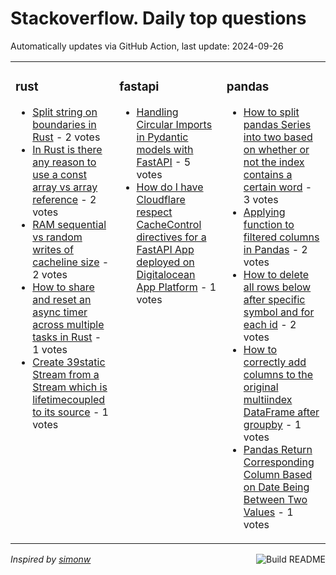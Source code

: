 # Stackoverflow. Daily top questions 

Automatically updates via GitHub Action, last update: <!-- date starts -->2024-09-26<!-- date ends -->


<table><tr><td valign="top" width="33%">

### rust
<!-- rust starts -->
* [Split string on boundaries in Rust](https://stackoverflow.com/questions/79022663/split-string-on-boundaries-in-rust) - 2 votes
* [In Rust is there any reason to use a const array vs array reference](https://stackoverflow.com/questions/79025303/in-rust-is-there-any-reason-to-use-a-const-array-vs-array-reference) - 2 votes
* [RAM sequential vs random writes of cacheline size](https://stackoverflow.com/questions/79026544/ram-sequential-vs-random-writes-of-cacheline-size) - 2 votes
* [How to share and reset an async timer across multiple tasks in Rust](https://stackoverflow.com/questions/79028591/how-to-share-and-reset-an-async-timer-across-multiple-tasks-in-rust) - 1 votes
* [Create 39static Stream from a Stream which is lifetimecoupled to its source](https://stackoverflow.com/questions/79024428/create-static-stream-from-a-stream-which-is-lifetime-coupled-to-its-source) - 1 votes
<!-- rust ends -->
</td><td valign="top" width="34%">


### fastapi
<!-- fastapi starts -->
* [Handling Circular Imports in Pydantic models with FastAPI](https://stackoverflow.com/questions/79023460/handling-circular-imports-in-pydantic-models-with-fastapi) - 5 votes
* [How do I have Cloudflare respect CacheControl directives for a FastAPI App deployed on Digitalocean App Platform](https://stackoverflow.com/questions/79023803/how-do-i-have-cloudflare-respect-cache-control-directives-for-a-fastapi-app-depl) - 1 votes
<!-- fastapi ends -->
</td><td valign="top" width="34%">


### pandas
<!-- pandas starts -->
* [How to split pandas Series into two based on whether or not the index contains a certain word](https://stackoverflow.com/questions/79023227/how-to-split-pandas-series-into-two-based-on-whether-or-not-the-index-contains-a) - 3 votes
* [Applying function to filtered columns in Pandas](https://stackoverflow.com/questions/79024937/applying-function-to-filtered-columns-in-pandas) - 2 votes
* [How to delete all rows below after specific symbol and for each id](https://stackoverflow.com/questions/79026598/how-to-delete-all-rows-below-after-specific-symbol-and-for-each-id) - 2 votes
* [How to correctly add columns to the original multiindex DataFrame after groupby](https://stackoverflow.com/questions/79026053/how-to-correctly-add-columns-to-the-original-multi-index-dataframe-after-groupby) - 1 votes
* [Pandas Return Corresponding Column Based on Date Being Between Two Values](https://stackoverflow.com/questions/79024010/pandas-return-corresponding-column-based-on-date-being-between-two-values) - 1 votes
<!-- pandas ends -->
</td></tr></table>

<a href="https://github.com/hp0404/hp0404/actions"><img src="https://github.com/hp0404/hp0404/workflows/Build%20README/badge.svg" align="right" alt="Build README"></a> <p>*Inspired by  [simonw](https://github.com/simonw/simonw)*</p>
